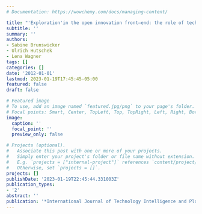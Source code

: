 ```yaml
---
# Documentation: https://wowchemy.com/docs/managing-content/

title: "'Exploration'in the open innovation front–end: the role of technologies"
subtitle: ''
summary: ''
authors:
- Sabine Brunswicker
- Ulrich Hutschek
- Lena Wagner
tags: []
categories: []
date: '2012-01-01'
lastmod: 2023-01-19T17:45:45-05:00
featured: false
draft: false

# Featured image
# To use, add an image named `featured.jpg/png` to your page's folder.
# Focal points: Smart, Center, TopLeft, Top, TopRight, Left, Right, BottomLeft, Bottom, BottomRight.
image:
  caption: ''
  focal_point: ''
  preview_only: false

# Projects (optional).
#   Associate this post with one or more of your projects.
#   Simply enter your project's folder or file name without extension.
#   E.g. `projects = ["internal-project"]` references `content/project/deep-learning/index.md`.
#   Otherwise, set `projects = []`.
projects: []
publishDate: '2023-01-19T22:45:44.331003Z'
publication_types:
- '2'
abstract: ''
publication: '*International Journal of Technology Intelligence and Planning*'
---
```

